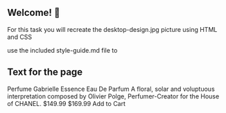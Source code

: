 ## Welcome! 👋

For this task you will recreate the desktop-design.jpg picture using HTML and CSS

use the included style-guide.md file to

## Text for the page

Perfume Gabrielle Essence Eau De Parfum A floral, solar and voluptuous
interpretation composed by Olivier Polge, Perfumer-Creator for the House of
CHANEL. $149.99 $169.99 Add to Cart
